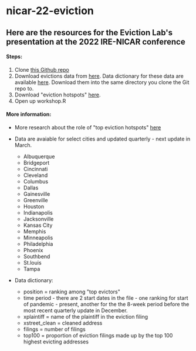 # nicar-22-eviction


## Here are the resources for the Eviction Lab's presentation at the 2022 IRE-NICAR conference 

#### Steps: 
1. Clone [this Github repo](https://git-scm.com/book/en/v2/Git-Basics-Getting-a-Git-Repository)
2. Download evictions data from [here](https://evictionlab.org/eviction-tracking/get-the-data/). Data dictionary for these data are available [here](https://eviction-lab-data-downloads.s3.amazonaws.com/ets/data_dictionary_weekly_monthly.xlsx). Download them into the same directory you clone the Git repo to. 
3. Download "eviction hotspots" [here](https://eviction-lab-data-downloads.s3.amazonaws.com/ets/hotspots_reports.zip).
4. Open up workshop.R

#### More information:          
* More research about the role of "top eviction hotspots" [here](https://evictionlab.org/top-evicting-landlords-drive-us-eviction-crisis/)
* Data are avaiable for select cities and updated quarterly - next update in March.
  * Albuquerque
  * Bridgeport   
  * Cincinnati   
  * Cleveland    
  * Columbus     
  * Dallas   
  * Gainesville  
  * Greenville  
  * Houston      
  * Indianapolis 
  * Jacksonville 
  * Kansas City   
  * Memphis      
  * Minneapolis  
  * Philadelphia 
  * Phoenix      
  * Southbend    
  * St.louis      
  * Tampa 

* Data dictionary:     
  *  position = ranking among "top evictors"
  *  time period - there are 2 start dates in the file - one ranking for start of pandemic - present, another for the the 8-week period before the most recent quarterly update in December. 
  *  xplaintiff = name of the plaintiff in the eviction filing
  *  xstreet_clean = cleaned address 
  *  filings = number of filings 
  *  top100 = proportion of eviction filings made up by the top 100 highest evicting addresses
